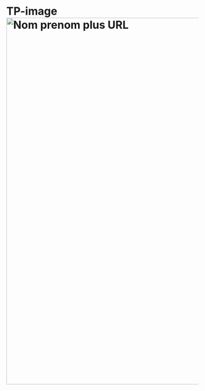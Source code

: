 # TP-image<img width="959" alt="Nom prenom plus URL" src="https://github.com/Bencraft06/TP-image/assets/166616855/eaab7506-bebd-4c38-850d-ffe5bdb92ffb">
